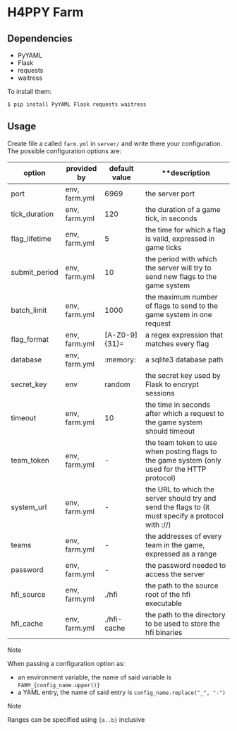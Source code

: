 # H4PPY Farm

## Dependencies

- PyYAML
- Flask
- requests
- waitress

To install them:

```bash
$ pip install PyYAML Flask requests waitress
```

## Usage

Create file a called `farm.yml` in `server/` and write there your configuration.  
The possible configuration options are:

| **option**    | **provided by** | **default value** | **description                                                                                      |
|---------------|-----------------|-------------------|----------------------------------------------------------------------------------------------------|
| port          | env, farm.yml   | 6969              | the server port                                                                                    |
| tick_duration | env, farm.yml   | 120               | the duration of a game tick, in seconds                                                            |
| flag_lifetime | env, farm.yml   | 5                 | the time for which a flag is valid, expressed in game ticks                                        |
| submit_period | env, farm.yml   | 10                | the period with which the server will try to send new flags to the game system                     |
| batch_limit   | env, farm.yml   | 1000              | the maximum number of flags to send to the game system in one request                              |
| flag_format   | env, farm.yml   | [A-Z0-9]{31}=     | a regex expression that matches every flag                                                         |
| database      | env, farm.yml   | :memory:          | a sqlite3 database path                                                                            |
| secret_key    | env             | random            | the secret key used by Flask to encrypt sessions                                                   |
| timeout       | env, farm.yml   | 10                | the time in seconds after which a request to the game system should timeout                        |
| team_token    | env, farm.yml   | -                 | the team token to use when posting flags to the game system (only used for the HTTP protocol)      |
| system_url    | env, farm.yml   | -                 | the URL to which the server should try and send the flags to (it must specify a protocol with ://) |
| teams         | env, farm.yml   | -                 | the addresses of every team in the game, expressed as a range                                      |
| password      | env, farm.yml   | -                 | the password needed to access the server                                                           |
| hfi_source    | env, farm.yml   | ./hfi             | the path to the source root of the hfi executable                                                  |
| hfi_cache     | env, farm.yml   | ./hfi-cache       | the path to the directory to be used to store the hfi binaries                                     |

> [!NOTE]
> When passing a configuration option as:
> - an environment variable, the name of said variable is `FARM_{config_name.upper()}`  
> - a YAML entry, the name of said entry is `config_name.replace("_", "-")`

> [!NOTE]
> Ranges can be specified using `{a..b}` inclusive
